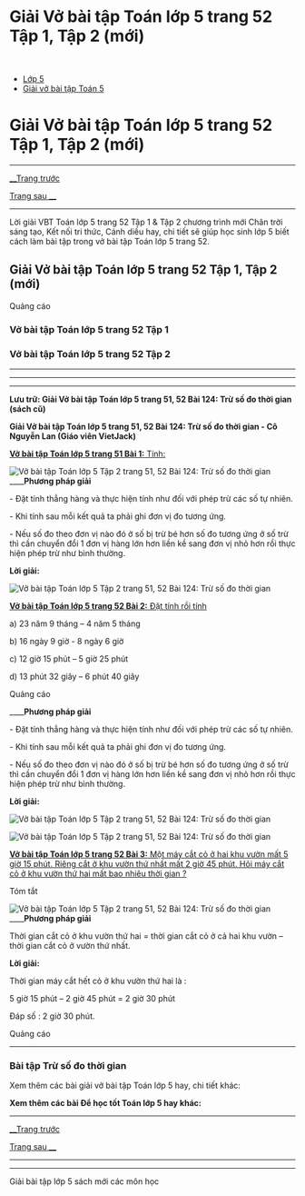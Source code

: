# Giải Vở bài tập Toán lớp 5 trang 52 Tập 1, Tập 2 (mới)

﻿

  * [Lớp 5](https://vietjack.com/series/lop-5.jsp)
  * [Giải vở bài tập Toán 5](https://vietjack.com/giai-vo-bai-tap-toan-5/index.jsp)



# Giải Vở bài tập Toán lớp 5 trang 52 Tập 1, Tập 2 (mới)

* * *

[__Trang trước](https://vietjack.com/giai-vo-bai-tap-toan-5/bai-123-cong-so-do-thoi-gian.jsp)

[Trang sau __](https://vietjack.com/giai-vo-bai-tap-toan-5/bai-125-luyen-tap.jsp)

* * *

Lời giải VBT Toán lớp 5 trang 52 Tập 1 & Tập 2 chương trình mới Chân trời sáng tạo, Kết nối tri thức, Cánh diều hay, chi tiết sẽ giúp học sinh lớp 5 biết cách làm bài tập trong vở bài tập Toán lớp 5 trang 52.

## Giải Vở bài tập Toán lớp 5 trang 52 Tập 1, Tập 2 (mới)

Quảng cáo

### Vở bài tập Toán lớp 5 trang 52 Tập 1

### Vở bài tập Toán lớp 5 trang 52 Tập 2

* * *

* * *

* * *

**Lưu trữ: Giải Vở bài tập Toán lớp 5 trang 51, 52 Bài 124: Trừ số đo thời gian (sách cũ)**

**Giải Vở bài tập Toán lớp 5 trang 51, 52 Bài 124: Trừ số đo thời gian - Cô Nguyễn Lan (Giáo viên VietJack)**

[**Vở bài tập Toán lớp 5 trang 51 Bài 1:** Tính: ](https://vietjack.com/giai-vo-bai-tap-toan-5/bai-1-trang-51-vbt-toan-5-tap-2.jsp)

![Vở bài tập Toán lớp 5 Tập 2 trang 51, 52 Bài 124: Trừ số đo thời gian](https://vietjack.com/giai-vo-bai-tap-toan-5/images/bai-1-trang-51-vbt-toan-5-tap-2.PNG) ____**Phương pháp giải**

\- Đặt tính thẳng hàng và thực hiện tính như đối với phép trừ các số tự nhiên.

\- Khi tính sau mỗi kết quả ta phải ghi đơn vị đo tương ứng.

\- Nếu số đo theo đơn vị nào đó ở số bị trừ bé hơn số đo tương ứng ở số trừ thì cần chuyển đổi 1 đơn vị hàng lớn hơn liền kề sang đơn vị nhỏ hơn rồi thực hiện phép trừ như bình thường.

**Lời giải:**

![Vở bài tập Toán lớp 5 Tập 2 trang 51, 52 Bài 124: Trừ số đo thời gian](https://vietjack.com/giai-vo-bai-tap-toan-5/images/bai-1-trang-51-vbt-toan-5-tap-2-2.PNG)

[**Vở bài tập Toán lớp 5 trang 52 Bài 2:** Đặt tính rồi tính ](https://vietjack.com/giai-vo-bai-tap-toan-5/bai-2-trang-52-vbt-toan-5-tap-2.jsp)

a) 23 năm 9 tháng – 4 năm 5 tháng

b) 16 ngày 9 giờ - 8 ngày 6 giờ

c) 12 giờ 15 phút – 5 giờ 25 phút

d) 13 phút 32 giây – 6 phút 40 giây

Quảng cáo

____**Phương pháp giải**

\- Đặt tính thẳng hàng và thực hiện tính như đối với phép trừ các số tự nhiên.

\- Khi tính sau mỗi kết quả ta phải ghi đơn vị đo tương ứng.

\- Nếu số đo theo đơn vị nào đó ở số bị trừ bé hơn số đo tương ứng ở số trừ thì cần chuyển đổi 1 đơn vị hàng lớn hơn liền kề sang đơn vị nhỏ hơn rồi thực hiện phép trừ như bình thường.

**Lời giải:**

![Vở bài tập Toán lớp 5 Tập 2 trang 51, 52 Bài 124: Trừ số đo thời gian](https://vietjack.com/giai-vo-bai-tap-toan-5/images/bai-2-trang-52-vbt-toan-5-tap-2.PNG)

![Vở bài tập Toán lớp 5 Tập 2 trang 51, 52 Bài 124: Trừ số đo thời gian](https://vietjack.com/giai-vo-bai-tap-toan-5/images/bai-2-trang-52-vbt-toan-5-tap-2-1.PNG)

[**Vở bài tập Toán lớp 5 trang 52 Bài 3:** Một máy cắt cỏ ở hai khu vườn mất 5 giờ 15 phút. Riêng cắt ở khu vườn thứ nhất mất 2 giờ 45 phút. Hỏi máy cắt cỏ ở khu vườn thứ hai mất bao nhiêu thời gian ?](https://vietjack.com/giai-vo-bai-tap-toan-5/bai-3-trang-52-vbt-toan-5-tap-2.jsp)

Tóm tắt

![Vở bài tập Toán lớp 5 Tập 2 trang 51, 52 Bài 124: Trừ số đo thời gian](https://vietjack.com/giai-vo-bai-tap-toan-5/images/bai-3-trang-52-vbt-toan-5-tap-2.PNG) ____**Phương pháp giải**

Thời gian cắt cỏ ở khu vườn thứ hai = thời gian cắt cỏ ở cả hai khu vườn – thời gian cắt cỏ ở vườn thứ nhất. 

**Lời giải:**

Thời gian máy cắt hết cỏ ở khu vườn thứ hai là :

5 giờ 15 phút – 2 giờ 45 phút = 2 giờ 30 phút

Đáp số : 2 giờ 30 phút.

Quảng cáo

* * *

### **Bài tập Trừ số đo thời gian**

Xem thêm các bài giải vở bài tập Toán lớp 5 hay, chi tiết khác:

**Xem thêm các bài Để học tốt Toán lớp 5 hay khác:**

* * *

[__Trang trước](https://vietjack.com/giai-vo-bai-tap-toan-5/bai-123-cong-so-do-thoi-gian.jsp)

[Trang sau __](https://vietjack.com/giai-vo-bai-tap-toan-5/bai-125-luyen-tap.jsp)

* * *

* * *

Giải bài tập lớp 5 sách mới các môn học

